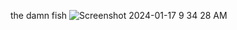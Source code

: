 the damn fish
![Screenshot 2024-01-17 9 34 28 AM](https://github.com/p0syd0n/cs_midterm/assets/114946695/efae5bb6-ff62-46da-a9b7-37521d0f48cb)
